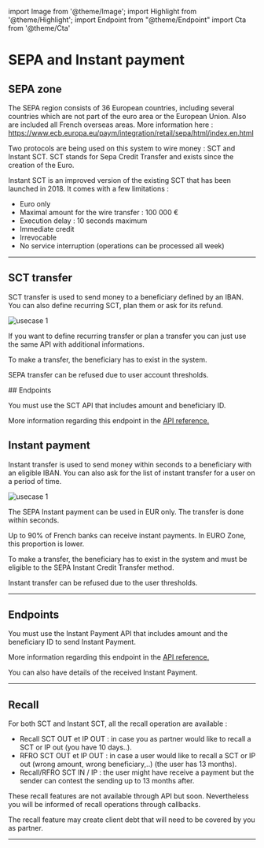 import Image from '@theme/Image';
import Highlight from '@theme/Highlight';
import Endpoint from "@theme/Endpoint"
import Cta from '@theme/Cta'

# SEPA and Instant payment

## SEPA zone


The SEPA region consists of 36 European countries, including several countries which are not part of the euro area or the European Union. Also are included all French overseas areas. More information here : https://www.ecb.europa.eu/paym/integration/retail/sepa/html/index.en.html


Two protocols are being used on this system to wire money : SCT and Instant SCT.
SCT stands for Sepa Credit Transfer and exists since the creation of the Euro.


Instant SCT is an improved version of the existing SCT that has been launched in 2018.
It comes with a few limitations : 
- Euro only
- Maximal amount for the wire transfer : 100 000 €
- Execution delay : 10 seconds maximum
- Immediate credit 
- Irrevocable
- No service interruption (operations can be processed all week)

---

## SCT transfer

SCT transfer is used to send money to a beneficiary defined by an IBAN. You can also define recurring SCT, plan them or ask for its refund.

<Image src="docs/SCA-SCTOUT.png" alt="usecase 1"/>


<Highlight type="tip">

If you want to define recurring transfer or plan a transfer you can just use the same API with additional informations.

</Highlight>

<Highlight type="caution">

To make a transfer, the beneficiary has to exist in the system.

</Highlight>

<Highlight type="danger">

SEPA transfer can be refused due to user account thresholds.

</Highlight>
## Endpoints

You must use the SCT API that includes amount and beneficiary ID.

More information regarding this endpoint in the [API reference.](/api/Core)

<Endpoint apiUrl="/v1.0/migrationProxy" path="/api/v1.1/users/{userid}/sct" method="post"/>

## Instant payment

Instant transfer is used to send money within seconds to a beneficiary with an eligible IBAN. You can also ask for the list of instant transfer for a user on a period of time.

<Image src="docs/IP_OUT_EN.png" alt="usecase 1"/>

<Highlight>

The SEPA Instant payment can be used in EUR only. The transfer is done within seconds.
  
</Highlight>

<Highlight type="tip">

Up to 90% of French banks can receive instant payments. In EURO Zone, this proportion is lower.

</Highlight>

<Highlight type="caution">

To make a transfer, the beneficiary has to exist in the system and must be eligible to the SEPA Instant Credit Transfer method.

</Highlight>

<Highlight type="danger">

Instant transfer can be refused due to the user thresholds.

</Highlight>

---

## Endpoints

You must use the Instant Payment API that includes amount and the beneficiary ID to send Instant Payment.

More information regarding this endpoint in the [API reference.](/api/SCTinst)

<Endpoint apiUrl="/v2.0/Transfers.InstantPayment" path="/api/v2.0/users/{AppUserId}/sctinst" method="post"/>

You can also have details of the received Instant Payment.

<Endpoint apiUrl="/v2.0/Transfers.InstantPayment" path="/api/v2.0/users/{AppUserId}/sctinst/{orderid}" method="get"/>

---
## Recall

For both SCT and Instant SCT, all the recall operation are available :

- Recall SCT OUT et IP OUT : in case you as partner would like to recall a SCT or IP out (you have 10 days..).
- RFRO SCT OUT et IP OUT : in case a user would like to recall a SCT or IP out (wrong amount, wrong beneficiary,..) (the user has 13 months).
- Recall/RFRO SCT IN / IP : the user might have receive a payment but the sender can contest the sending up to 13 months after.

These recall features are not available through API but soon. Nevertheless you will be informed of recall operations through callbacks.

<Highlight type="danger">

The recall feature may create client debt that will need to be covered by you as partner.

</Highlight>

<!-- <Endpoint apiUrl="/v1.0/migrationProxy" path="​/api/v2.0/users/{userid}/cards/{id}" method="delete"/> -->

---



<Cta
  context="doc"
  ui="button"
  link="/api/SCTInst"
  label="Try it out"
/>
